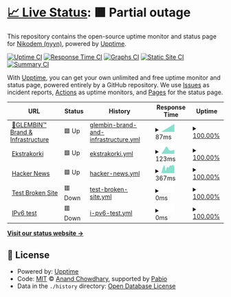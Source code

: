 # [📈 Live Status](https://demo.upptime.js.org): <!--live status--> **🟧 Partial outage**

This repository contains the open-source uptime monitor and status page for [Nikodem (nyyn)](https://nglembin.pl), powered by [Upptime](https://github.com/upptime/upptime).

[![Uptime CI](https://github.com/nglembin/status/workflows/Uptime%20CI/badge.svg)](https://github.com/nglembin/status/actions?query=workflow%3A%22Uptime+CI%22)
[![Response Time CI](https://github.com/nglembin/status/workflows/Response%20Time%20CI/badge.svg)](https://github.com/nglembin/status/actions?query=workflow%3A%22Response+Time+CI%22)
[![Graphs CI](https://github.com/nglembin/status/workflows/Graphs%20CI/badge.svg)](https://github.com/nglembin/status/actions?query=workflow%3A%22Graphs+CI%22)
[![Static Site CI](https://github.com/nglembin/status/workflows/Static%20Site%20CI/badge.svg)](https://github.com/nglembin/status/actions?query=workflow%3A%22Static+Site+CI%22)
[![Summary CI](https://github.com/nglembin/status/workflows/Summary%20CI/badge.svg)](https://github.com/nglembin/status/actions?query=workflow%3A%22Summary+CI%22)

With [Upptime](https://upptime.js.org), you can get your own unlimited and free uptime monitor and status page, powered entirely by a GitHub repository. We use [Issues](https://github.com/nglembin/status/issues) as incident reports, [Actions](https://github.com/nglembin/status/actions) as uptime monitors, and [Pages](https://demo.upptime.js.org) for the status page.

<!--start: status pages-->
<!-- This summary is generated by Upptime (https://github.com/upptime/upptime) -->
<!-- Do not edit this manually, your changes will be overwritten -->
<!-- prettier-ignore -->
| URL | Status | History | Response Time | Uptime |
| --- | ------ | ------- | ------------- | ------ |
| <img alt="" src="https://icons.duckduckgo.com/ip3/www.google.com.ico" height="13"> [🔹GLEMBIN™ Brand & Infrastructure](https://www.google.com) | 🟩 Up | [glembin-brand-and-infrastructure.yml](https://github.com/nglembin/status/commits/HEAD/history/glembin-brand-and-infrastructure.yml) | <details><summary><img alt="Response time graph" src="./graphs/glembin-brand-and-infrastructure/response-time-week.png" height="20"> 87ms</summary><br><a href="https://status.glembin.pl/history/glembin-brand-and-infrastructure"><img alt="Response time 87" src="https://img.shields.io/endpoint?url=https%3A%2F%2Fraw.githubusercontent.com%2Fnglembin%2Fstatus%2FHEAD%2Fapi%2Fglembin-brand-and-infrastructure%2Fresponse-time.json"></a><br><a href="https://status.glembin.pl/history/glembin-brand-and-infrastructure"><img alt="24-hour response time 87" src="https://img.shields.io/endpoint?url=https%3A%2F%2Fraw.githubusercontent.com%2Fnglembin%2Fstatus%2FHEAD%2Fapi%2Fglembin-brand-and-infrastructure%2Fresponse-time-day.json"></a><br><a href="https://status.glembin.pl/history/glembin-brand-and-infrastructure"><img alt="7-day response time 87" src="https://img.shields.io/endpoint?url=https%3A%2F%2Fraw.githubusercontent.com%2Fnglembin%2Fstatus%2FHEAD%2Fapi%2Fglembin-brand-and-infrastructure%2Fresponse-time-week.json"></a><br><a href="https://status.glembin.pl/history/glembin-brand-and-infrastructure"><img alt="30-day response time 87" src="https://img.shields.io/endpoint?url=https%3A%2F%2Fraw.githubusercontent.com%2Fnglembin%2Fstatus%2FHEAD%2Fapi%2Fglembin-brand-and-infrastructure%2Fresponse-time-month.json"></a><br><a href="https://status.glembin.pl/history/glembin-brand-and-infrastructure"><img alt="1-year response time 87" src="https://img.shields.io/endpoint?url=https%3A%2F%2Fraw.githubusercontent.com%2Fnglembin%2Fstatus%2FHEAD%2Fapi%2Fglembin-brand-and-infrastructure%2Fresponse-time-year.json"></a></details> | <details><summary><a href="https://status.glembin.pl/history/glembin-brand-and-infrastructure">100.00%</a></summary><a href="https://status.glembin.pl/history/glembin-brand-and-infrastructure"><img alt="All-time uptime 100.00%" src="https://img.shields.io/endpoint?url=https%3A%2F%2Fraw.githubusercontent.com%2Fnglembin%2Fstatus%2FHEAD%2Fapi%2Fglembin-brand-and-infrastructure%2Fuptime.json"></a><br><a href="https://status.glembin.pl/history/glembin-brand-and-infrastructure"><img alt="24-hour uptime 100.00%" src="https://img.shields.io/endpoint?url=https%3A%2F%2Fraw.githubusercontent.com%2Fnglembin%2Fstatus%2FHEAD%2Fapi%2Fglembin-brand-and-infrastructure%2Fuptime-day.json"></a><br><a href="https://status.glembin.pl/history/glembin-brand-and-infrastructure"><img alt="7-day uptime 100.00%" src="https://img.shields.io/endpoint?url=https%3A%2F%2Fraw.githubusercontent.com%2Fnglembin%2Fstatus%2FHEAD%2Fapi%2Fglembin-brand-and-infrastructure%2Fuptime-week.json"></a><br><a href="https://status.glembin.pl/history/glembin-brand-and-infrastructure"><img alt="30-day uptime 100.00%" src="https://img.shields.io/endpoint?url=https%3A%2F%2Fraw.githubusercontent.com%2Fnglembin%2Fstatus%2FHEAD%2Fapi%2Fglembin-brand-and-infrastructure%2Fuptime-month.json"></a><br><a href="https://status.glembin.pl/history/glembin-brand-and-infrastructure"><img alt="1-year uptime 100.00%" src="https://img.shields.io/endpoint?url=https%3A%2F%2Fraw.githubusercontent.com%2Fnglembin%2Fstatus%2FHEAD%2Fapi%2Fglembin-brand-and-infrastructure%2Fuptime-year.json"></a></details>
| <img alt="" src="https://icons.duckduckgo.com/ip3/ekstrakorki.pl.ico" height="13"> [Ekstrakorki](https://ekstrakorki.pl/) | 🟩 Up | [ekstrakorki.yml](https://github.com/nglembin/status/commits/HEAD/history/ekstrakorki.yml) | <details><summary><img alt="Response time graph" src="./graphs/ekstrakorki/response-time-week.png" height="20"> 123ms</summary><br><a href="https://status.glembin.pl/history/ekstrakorki"><img alt="Response time 123" src="https://img.shields.io/endpoint?url=https%3A%2F%2Fraw.githubusercontent.com%2Fnglembin%2Fstatus%2FHEAD%2Fapi%2Fekstrakorki%2Fresponse-time.json"></a><br><a href="https://status.glembin.pl/history/ekstrakorki"><img alt="24-hour response time 123" src="https://img.shields.io/endpoint?url=https%3A%2F%2Fraw.githubusercontent.com%2Fnglembin%2Fstatus%2FHEAD%2Fapi%2Fekstrakorki%2Fresponse-time-day.json"></a><br><a href="https://status.glembin.pl/history/ekstrakorki"><img alt="7-day response time 123" src="https://img.shields.io/endpoint?url=https%3A%2F%2Fraw.githubusercontent.com%2Fnglembin%2Fstatus%2FHEAD%2Fapi%2Fekstrakorki%2Fresponse-time-week.json"></a><br><a href="https://status.glembin.pl/history/ekstrakorki"><img alt="30-day response time 123" src="https://img.shields.io/endpoint?url=https%3A%2F%2Fraw.githubusercontent.com%2Fnglembin%2Fstatus%2FHEAD%2Fapi%2Fekstrakorki%2Fresponse-time-month.json"></a><br><a href="https://status.glembin.pl/history/ekstrakorki"><img alt="1-year response time 123" src="https://img.shields.io/endpoint?url=https%3A%2F%2Fraw.githubusercontent.com%2Fnglembin%2Fstatus%2FHEAD%2Fapi%2Fekstrakorki%2Fresponse-time-year.json"></a></details> | <details><summary><a href="https://status.glembin.pl/history/ekstrakorki">100.00%</a></summary><a href="https://status.glembin.pl/history/ekstrakorki"><img alt="All-time uptime 100.00%" src="https://img.shields.io/endpoint?url=https%3A%2F%2Fraw.githubusercontent.com%2Fnglembin%2Fstatus%2FHEAD%2Fapi%2Fekstrakorki%2Fuptime.json"></a><br><a href="https://status.glembin.pl/history/ekstrakorki"><img alt="24-hour uptime 100.00%" src="https://img.shields.io/endpoint?url=https%3A%2F%2Fraw.githubusercontent.com%2Fnglembin%2Fstatus%2FHEAD%2Fapi%2Fekstrakorki%2Fuptime-day.json"></a><br><a href="https://status.glembin.pl/history/ekstrakorki"><img alt="7-day uptime 100.00%" src="https://img.shields.io/endpoint?url=https%3A%2F%2Fraw.githubusercontent.com%2Fnglembin%2Fstatus%2FHEAD%2Fapi%2Fekstrakorki%2Fuptime-week.json"></a><br><a href="https://status.glembin.pl/history/ekstrakorki"><img alt="30-day uptime 100.00%" src="https://img.shields.io/endpoint?url=https%3A%2F%2Fraw.githubusercontent.com%2Fnglembin%2Fstatus%2FHEAD%2Fapi%2Fekstrakorki%2Fuptime-month.json"></a><br><a href="https://status.glembin.pl/history/ekstrakorki"><img alt="1-year uptime 100.00%" src="https://img.shields.io/endpoint?url=https%3A%2F%2Fraw.githubusercontent.com%2Fnglembin%2Fstatus%2FHEAD%2Fapi%2Fekstrakorki%2Fuptime-year.json"></a></details>
| <img alt="" src="https://icons.duckduckgo.com/ip3/news.ycombinator.com.ico" height="13"> [Hacker News](https://news.ycombinator.com) | 🟩 Up | [hacker-news.yml](https://github.com/nglembin/status/commits/HEAD/history/hacker-news.yml) | <details><summary><img alt="Response time graph" src="./graphs/hacker-news/response-time-week.png" height="20"> 367ms</summary><br><a href="https://status.glembin.pl/history/hacker-news"><img alt="Response time 367" src="https://img.shields.io/endpoint?url=https%3A%2F%2Fraw.githubusercontent.com%2Fnglembin%2Fstatus%2FHEAD%2Fapi%2Fhacker-news%2Fresponse-time.json"></a><br><a href="https://status.glembin.pl/history/hacker-news"><img alt="24-hour response time 367" src="https://img.shields.io/endpoint?url=https%3A%2F%2Fraw.githubusercontent.com%2Fnglembin%2Fstatus%2FHEAD%2Fapi%2Fhacker-news%2Fresponse-time-day.json"></a><br><a href="https://status.glembin.pl/history/hacker-news"><img alt="7-day response time 367" src="https://img.shields.io/endpoint?url=https%3A%2F%2Fraw.githubusercontent.com%2Fnglembin%2Fstatus%2FHEAD%2Fapi%2Fhacker-news%2Fresponse-time-week.json"></a><br><a href="https://status.glembin.pl/history/hacker-news"><img alt="30-day response time 367" src="https://img.shields.io/endpoint?url=https%3A%2F%2Fraw.githubusercontent.com%2Fnglembin%2Fstatus%2FHEAD%2Fapi%2Fhacker-news%2Fresponse-time-month.json"></a><br><a href="https://status.glembin.pl/history/hacker-news"><img alt="1-year response time 367" src="https://img.shields.io/endpoint?url=https%3A%2F%2Fraw.githubusercontent.com%2Fnglembin%2Fstatus%2FHEAD%2Fapi%2Fhacker-news%2Fresponse-time-year.json"></a></details> | <details><summary><a href="https://status.glembin.pl/history/hacker-news">100.00%</a></summary><a href="https://status.glembin.pl/history/hacker-news"><img alt="All-time uptime 100.00%" src="https://img.shields.io/endpoint?url=https%3A%2F%2Fraw.githubusercontent.com%2Fnglembin%2Fstatus%2FHEAD%2Fapi%2Fhacker-news%2Fuptime.json"></a><br><a href="https://status.glembin.pl/history/hacker-news"><img alt="24-hour uptime 100.00%" src="https://img.shields.io/endpoint?url=https%3A%2F%2Fraw.githubusercontent.com%2Fnglembin%2Fstatus%2FHEAD%2Fapi%2Fhacker-news%2Fuptime-day.json"></a><br><a href="https://status.glembin.pl/history/hacker-news"><img alt="7-day uptime 100.00%" src="https://img.shields.io/endpoint?url=https%3A%2F%2Fraw.githubusercontent.com%2Fnglembin%2Fstatus%2FHEAD%2Fapi%2Fhacker-news%2Fuptime-week.json"></a><br><a href="https://status.glembin.pl/history/hacker-news"><img alt="30-day uptime 100.00%" src="https://img.shields.io/endpoint?url=https%3A%2F%2Fraw.githubusercontent.com%2Fnglembin%2Fstatus%2FHEAD%2Fapi%2Fhacker-news%2Fuptime-month.json"></a><br><a href="https://status.glembin.pl/history/hacker-news"><img alt="1-year uptime 100.00%" src="https://img.shields.io/endpoint?url=https%3A%2F%2Fraw.githubusercontent.com%2Fnglembin%2Fstatus%2FHEAD%2Fapi%2Fhacker-news%2Fuptime-year.json"></a></details>
| <img alt="" src="https://icons.duckduckgo.com/ip3/thissitedoesnotexist.koj.co.ico" height="13"> [Test Broken Site](https://thissitedoesnotexist.koj.co) | 🟥 Down | [test-broken-site.yml](https://github.com/nglembin/status/commits/HEAD/history/test-broken-site.yml) | <details><summary><img alt="Response time graph" src="./graphs/test-broken-site/response-time-week.png" height="20"> 0ms</summary><br><a href="https://status.glembin.pl/history/test-broken-site"><img alt="Response time 0" src="https://img.shields.io/endpoint?url=https%3A%2F%2Fraw.githubusercontent.com%2Fnglembin%2Fstatus%2FHEAD%2Fapi%2Ftest-broken-site%2Fresponse-time.json"></a><br><a href="https://status.glembin.pl/history/test-broken-site"><img alt="24-hour response time 0" src="https://img.shields.io/endpoint?url=https%3A%2F%2Fraw.githubusercontent.com%2Fnglembin%2Fstatus%2FHEAD%2Fapi%2Ftest-broken-site%2Fresponse-time-day.json"></a><br><a href="https://status.glembin.pl/history/test-broken-site"><img alt="7-day response time 0" src="https://img.shields.io/endpoint?url=https%3A%2F%2Fraw.githubusercontent.com%2Fnglembin%2Fstatus%2FHEAD%2Fapi%2Ftest-broken-site%2Fresponse-time-week.json"></a><br><a href="https://status.glembin.pl/history/test-broken-site"><img alt="30-day response time 0" src="https://img.shields.io/endpoint?url=https%3A%2F%2Fraw.githubusercontent.com%2Fnglembin%2Fstatus%2FHEAD%2Fapi%2Ftest-broken-site%2Fresponse-time-month.json"></a><br><a href="https://status.glembin.pl/history/test-broken-site"><img alt="1-year response time 0" src="https://img.shields.io/endpoint?url=https%3A%2F%2Fraw.githubusercontent.com%2Fnglembin%2Fstatus%2FHEAD%2Fapi%2Ftest-broken-site%2Fresponse-time-year.json"></a></details> | <details><summary><a href="https://status.glembin.pl/history/test-broken-site">100.00%</a></summary><a href="https://status.glembin.pl/history/test-broken-site"><img alt="All-time uptime 100.00%" src="https://img.shields.io/endpoint?url=https%3A%2F%2Fraw.githubusercontent.com%2Fnglembin%2Fstatus%2FHEAD%2Fapi%2Ftest-broken-site%2Fuptime.json"></a><br><a href="https://status.glembin.pl/history/test-broken-site"><img alt="24-hour uptime 100.00%" src="https://img.shields.io/endpoint?url=https%3A%2F%2Fraw.githubusercontent.com%2Fnglembin%2Fstatus%2FHEAD%2Fapi%2Ftest-broken-site%2Fuptime-day.json"></a><br><a href="https://status.glembin.pl/history/test-broken-site"><img alt="7-day uptime 100.00%" src="https://img.shields.io/endpoint?url=https%3A%2F%2Fraw.githubusercontent.com%2Fnglembin%2Fstatus%2FHEAD%2Fapi%2Ftest-broken-site%2Fuptime-week.json"></a><br><a href="https://status.glembin.pl/history/test-broken-site"><img alt="30-day uptime 100.00%" src="https://img.shields.io/endpoint?url=https%3A%2F%2Fraw.githubusercontent.com%2Fnglembin%2Fstatus%2FHEAD%2Fapi%2Ftest-broken-site%2Fuptime-month.json"></a><br><a href="https://status.glembin.pl/history/test-broken-site"><img alt="1-year uptime 100.00%" src="https://img.shields.io/endpoint?url=https%3A%2F%2Fraw.githubusercontent.com%2Fnglembin%2Fstatus%2FHEAD%2Fapi%2Ftest-broken-site%2Fuptime-year.json"></a></details>
| <img alt="" src="https://icons.duckduckgo.com/ip3/null.ico" height="13"> [IPv6 test](forwardemail.net) | 🟥 Down | [i-pv6-test.yml](https://github.com/nglembin/status/commits/HEAD/history/i-pv6-test.yml) | <details><summary><img alt="Response time graph" src="./graphs/i-pv6-test/response-time-week.png" height="20"> 0ms</summary><br><a href="https://status.glembin.pl/history/i-pv6-test"><img alt="Response time 0" src="https://img.shields.io/endpoint?url=https%3A%2F%2Fraw.githubusercontent.com%2Fnglembin%2Fstatus%2FHEAD%2Fapi%2Fi-pv6-test%2Fresponse-time.json"></a><br><a href="https://status.glembin.pl/history/i-pv6-test"><img alt="24-hour response time 0" src="https://img.shields.io/endpoint?url=https%3A%2F%2Fraw.githubusercontent.com%2Fnglembin%2Fstatus%2FHEAD%2Fapi%2Fi-pv6-test%2Fresponse-time-day.json"></a><br><a href="https://status.glembin.pl/history/i-pv6-test"><img alt="7-day response time 0" src="https://img.shields.io/endpoint?url=https%3A%2F%2Fraw.githubusercontent.com%2Fnglembin%2Fstatus%2FHEAD%2Fapi%2Fi-pv6-test%2Fresponse-time-week.json"></a><br><a href="https://status.glembin.pl/history/i-pv6-test"><img alt="30-day response time 0" src="https://img.shields.io/endpoint?url=https%3A%2F%2Fraw.githubusercontent.com%2Fnglembin%2Fstatus%2FHEAD%2Fapi%2Fi-pv6-test%2Fresponse-time-month.json"></a><br><a href="https://status.glembin.pl/history/i-pv6-test"><img alt="1-year response time 0" src="https://img.shields.io/endpoint?url=https%3A%2F%2Fraw.githubusercontent.com%2Fnglembin%2Fstatus%2FHEAD%2Fapi%2Fi-pv6-test%2Fresponse-time-year.json"></a></details> | <details><summary><a href="https://status.glembin.pl/history/i-pv6-test">100.00%</a></summary><a href="https://status.glembin.pl/history/i-pv6-test"><img alt="All-time uptime 100.00%" src="https://img.shields.io/endpoint?url=https%3A%2F%2Fraw.githubusercontent.com%2Fnglembin%2Fstatus%2FHEAD%2Fapi%2Fi-pv6-test%2Fuptime.json"></a><br><a href="https://status.glembin.pl/history/i-pv6-test"><img alt="24-hour uptime 100.00%" src="https://img.shields.io/endpoint?url=https%3A%2F%2Fraw.githubusercontent.com%2Fnglembin%2Fstatus%2FHEAD%2Fapi%2Fi-pv6-test%2Fuptime-day.json"></a><br><a href="https://status.glembin.pl/history/i-pv6-test"><img alt="7-day uptime 100.00%" src="https://img.shields.io/endpoint?url=https%3A%2F%2Fraw.githubusercontent.com%2Fnglembin%2Fstatus%2FHEAD%2Fapi%2Fi-pv6-test%2Fuptime-week.json"></a><br><a href="https://status.glembin.pl/history/i-pv6-test"><img alt="30-day uptime 100.00%" src="https://img.shields.io/endpoint?url=https%3A%2F%2Fraw.githubusercontent.com%2Fnglembin%2Fstatus%2FHEAD%2Fapi%2Fi-pv6-test%2Fuptime-month.json"></a><br><a href="https://status.glembin.pl/history/i-pv6-test"><img alt="1-year uptime 100.00%" src="https://img.shields.io/endpoint?url=https%3A%2F%2Fraw.githubusercontent.com%2Fnglembin%2Fstatus%2FHEAD%2Fapi%2Fi-pv6-test%2Fuptime-year.json"></a></details>

<!--end: status pages-->

[**Visit our status website →**](https://demo.upptime.js.org)

## 📄 License

- Powered by: [Upptime](https://github.com/upptime/upptime)
- Code: [MIT](./LICENSE) © [Anand Chowdhary](https://anandchowdhary.com), supported by [Pabio](https://pabio.com)
- Data in the `./history` directory: [Open Database License](https://opendatacommons.org/licenses/odbl/1-0/)
